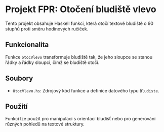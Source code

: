 # Projekt FPR: Otočení bludiště vlevo

Tento projekt obsahuje Haskell funkci, která otočí textové bludiště o 90 stupňů proti směru hodinových ručiček.

## Funkcionalita

Funkce `otocVlevo` transformuje bludiště tak, že jeho sloupce se stanou řádky a řádky sloupci, čímž se bludiště otočí.

## Soubory

*   `OtocVlevo.hs`: Zdrojový kód funkce a definice datového typu `Bludiste`.

## Použití

Funkci lze použít pro manipulaci s orientací bludišť nebo pro generování různých pohledů na textové struktury.

